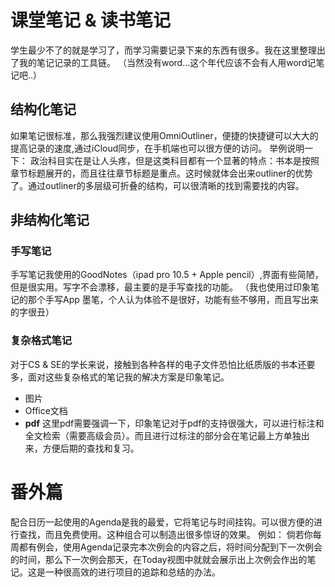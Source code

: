 # 课堂笔记 & 读书笔记
学生最少不了的就是学习了，而学习需要记录下来的东西有很多。我在这里整理出了我的笔记记录的工具链。
（当然没有word...这个年代应该不会有人用word记笔记吧..）

## 结构化笔记
如果笔记很标准，那么我强烈建议使用OmniOutliner，便捷的快捷键可以大大的提高记录的速度,通过iCloud同步，在手机端也可以很方便的访问。
举例说明一下：
	政治科目实在是让人头疼，但是这类科目都有一个显著的特点：书本是按照章节标题展开的，而且往往章节标题是重点。这时候就体会出来outliner的优势了。通过outliner的多层级可折叠的结构，可以很清晰的找到需要找的内容。

## 非结构化笔记
### 手写笔记
手写笔记我使用的GoodNotes（ipad pro 10.5 + Apple pencil）,界面有些简陋，但是很实用。写字不会漂移，最主要的是手写查找的功能。
（我也使用过印象笔记的那个手写App 墨笔，个人认为体验不是很好，功能有些不够用，而且写出来的字很丑）
### 复杂格式笔记
对于CS & SE的学长来说，接触到各种各样的电子文件恐怕比纸质版的书本还要多，面对这些复杂格式的笔记我的解决方案是印象笔记。
* 图片
* Office文档
* **pdf**
这里pdf需要强调一下，印象笔记对于pdf的支持很强大，可以进行标注和全文检索（需要高级会员）。而且进行过标注的部分会在笔记最上方单独出来，方便后期的查找和复习。

# 番外篇
配合日历一起使用的Agenda是我的最爱，它将笔记与时间挂钩。可以很方便的进行查找，而且免费使用。这种组合可以制造出很多惊讶的效果。
例如：
	倘若你每周都有例会，使用Agenda记录完本次例会的内容之后，将时间分配到下一次例会的时间，那么下一次例会那天，在Today视图中就就会展示出上次例会作出的笔记。这是一种很高效的进行项目的追踪和总结的办法。